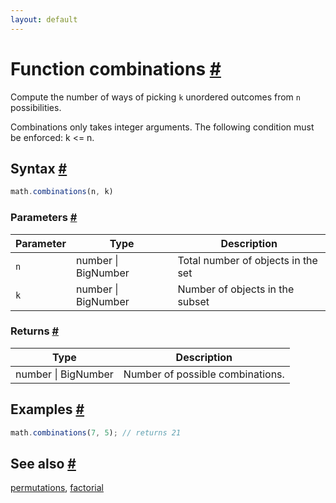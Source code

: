 ```yaml
---
layout: default
---
```


<!-- Note: This file is automatically generated from source code comments. Changes made in this file will be overridden. -->

<h1 id="function-combinations">Function combinations <a href="#function-combinations" title="Permalink">#</a></h1>

Compute the number of ways of picking `k` unordered outcomes from `n`
possibilities.

Combinations only takes integer arguments.
The following condition must be enforced: k <= n.


<h2 id="syntax">Syntax <a href="#syntax" title="Permalink">#</a></h2>

```js
math.combinations(n, k)
```

<h3 id="parameters">Parameters <a href="#parameters" title="Permalink">#</a></h3>

Parameter | Type | Description
--------- | ---- | -----------
`n` | number &#124; BigNumber | Total number of objects in the set
`k` | number &#124; BigNumber | Number of objects in the subset

<h3 id="returns">Returns <a href="#returns" title="Permalink">#</a></h3>

Type | Description
---- | -----------
number &#124; BigNumber | Number of possible combinations.


<h2 id="examples">Examples <a href="#examples" title="Permalink">#</a></h2>

```js
math.combinations(7, 5); // returns 21
```


<h2 id="see-also">See also <a href="#see-also" title="Permalink">#</a></h2>

[permutations](permutations.html),
[factorial](factorial.html)
